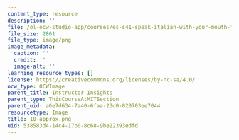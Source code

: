 ```yaml
---
content_type: resource
description: ''
file: /ol-ocw-studio-app/courses/es-s41-speak-italian-with-your-mouth-full-spring-2012/538583d414c417b08c689be22393edfd_10-approx.png
file_size: 2861
file_type: image/png
image_metadata:
  caption: ''
  credit: ''
  image-alt: ''
learning_resource_types: []
license: https://creativecommons.org/licenses/by-nc-sa/4.0/
ocw_type: OCWImage
parent_title: Instructor Insights
parent_type: ThisCourseAtMITSection
parent_uid: a6e7d634-7a40-6faa-23d0-020703ee7044
resourcetype: Image
title: 10-approx.png
uid: 538583d4-14c4-17b0-8c68-9be22393edfd
---
```

